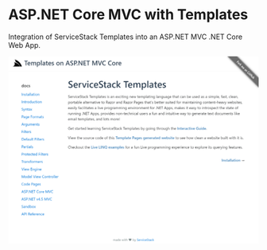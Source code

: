 # ASP.NET Core MVC with Templates

Integration of ServiceStack Templates into an ASP.NET MVC .NET Core Web App.

[![](https://raw.githubusercontent.com/NetCoreApps/MvcTemplates/master/src/wwwroot/assets/img/screenshot.png)](https://github.com/NetCoreApps/MvcTemplates/tree/master/src)
